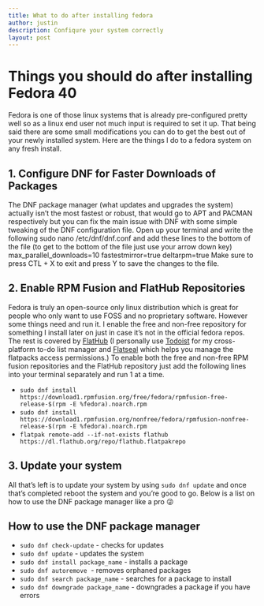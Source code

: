 ```yaml
---
title: What to do after installing fedora
author: justin
description: Confiqure your system correctly
layout: post
---
```


#  Things you should do after installing Fedora 40

Fedora is one of those linux systems that is already pre-configured pretty well so as a linux end user not much input is required to set it up. That being said there are some small modifications you can do to get the best out of your newly installed system. Here are the things I do to a fedora system on any fresh install.
## 1. Configure DNF for Faster Downloads of Packages
The DNF package manager (what updates and upgrades the system) actually isn’t the most fastest or robust, that would go to APT and PACMAN respectively but you can fix the main issue with DNF with some simple tweaking of the DNF configuration file.
Open up your terminal and write the following
sudo nano /etc/dnf/dnf.conf
and add these lines to the bottom of the file (to get to the bottom of the file just use your arrow down key)
max_parallel_downloads=10 fastestmirror=true deltarpm=true
Make sure to press CTL + X to exit and press Y to save the changes to the file.
## 2. Enable RPM Fusion and FlatHub Repositories
Fedora is truly an open-source only linux distribution which is great for people who only want to use FOSS and no proprietary software. However some things need and run it. I enable the free and non-free repository for something I install later on just in case it’s not in the official fedora repos. The rest is covered by [FlatHub](https://flathub.org/home) (I personally use [Todoist](https://flathub.org/apps/com.todoist.Todoist) for my cross-platform to-do list manager and [Flatseal](https://flathub.org/apps/com.github.tchx84.Flatseal) which helps you manage the flatpacks access permissions.)
To enable both the free and non-free RPM fusion repositories and the FlatHub repository just add the following lines into your terminal separately and run 1 at a time.
- `sudo dnf install https://download1.rpmfusion.org/free/fedora/rpmfusion-free-release-$(rpm -E %fedora).noarch.rpm`
- `sudo dnf install https://download1.rpmfusion.org/nonfree/fedora/rpmfusion-nonfree-release-$(rpm -E %fedora).noarch.rpm`
- `flatpak remote-add --if-not-exists flathub https://dl.flathub.org/repo/flathub.flatpakrepo`
## 3. Update your system
All that’s left is to update your system by using
`sudo dnf update`
and once that’s completed reboot the system and you’re good to go. Below is a list on how to use the DNF package manager like a pro 😜
## How to use the DNF package manager
- `sudo dnf check-update` - checks for updates
- `sudo dnf update` - updates the system
- `sudo dnf install package_name` - installs a package
- `sudo dnf autoremove`  - removes orphaned packages
- `sudo dnf search package_name` - searches for a package to install
- `sudo dnf downgrade package_name` - downgrades a package if you have errors
